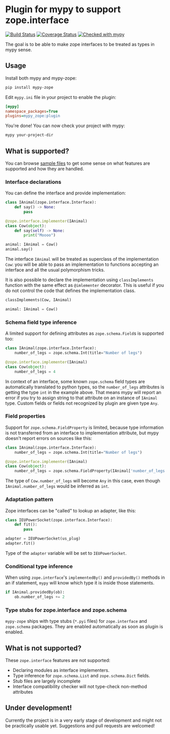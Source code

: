 # Plugin for mypy to support zope.interface

[![Build Status](https://travis-ci.org/Shoobx/mypy-zope.svg?branch=master)](https://travis-ci.org/Shoobx/mypy-zope)
[![Coverage Status](https://coveralls.io/repos/github/Shoobx/mypy-zope/badge.svg)](https://coveralls.io/github/Shoobx/mypy-zope)
[![Checked with mypy](http://www.mypy-lang.org/static/mypy_badge.svg)](http://mypy-lang.org/)

The goal is to be able to make zope interfaces to be treated as types in mypy
sense.

## Usage

Install both mypy and mypy-zope:
```sh
pip install mypy-zope
```

Edit `mypy.ini` file in your project to enable the plugin:

```ini
[mypy]
namespace_packages=True
plugins=mypy_zope:plugin
```

You're done! You can now check your project with mypy:

```sh
mypy your-project-dir
```

## What is supported?

You can browse
[sample files](https://github.com/Shoobx/mypy-zope/tree/master/tests/samples)
to get some sense on what features are supported and how they are handled.

### Interface declarations

You can define the interface and provide implementation:

```python
class IAnimal(zope.interface.Interface):
    def say() -> None:
        pass

@zope.interface.implementer(IAnimal)
class Cow(object):
    def say(self) -> None:
        print("Moooo")

animal: IAnimal = Cow()
animal.say()
```

The interface `IAnimal` will be treated as superclass of the implementation
`Cow`: you will be able to pass an implementation to functions accepting an
interface and all the usual polymorphism tricks.

It is also possible to declare the implementation using `classImplements`
function  with the same effect as `@imlementer` decorator. This is useful if
you do not control the code that defines the implementation class.

```python
classImplements(Cow, IAnimal)

animal: IAnimal = Cow()
```

### Schema field type inference
A limited support for defining attributes as `zope.schema.Field`s is supported too:

```python
class IAnimal(zope.interface.Interface):
    number_of_legs = zope.schema.Int(title="Number of legs")

@zope.interface.implementer(IAnimal)
class Cow(object):
    number_of_legs = 4
```

In context of an interface, some known `zope.schema` field types are
automatically translated to python types, so the `number_of_legs` attributes is
getting the type `int` in the example above. That means mypy will report an
error if you try to assign string to that attribute on an instance of `IAnimal`
type. Custom fields or fields not recognized by plugin are given type `Any`.

### Field properties

Support for `zope.schema.FieldProperty` is limited, because type information is
not transferred from an interface to implementation attribute, but mypy doesn't
report errors on sources like this:

```python
class IAnimal(zope.interface.Interface):
    number_of_legs = zope.schema.Int(title="Number of legs")

@zope.interface.implementer(IAnimal)
class Cow(object):
    number_of_legs = zope.schema.FieldProperty(IAnimal['number_of_legs'])
```

The type of `Cow.number_of_legs` will become `Any` in this case, even though
`IAnimal.number_of_legs` would be inferred as `int`.

### Adaptation pattern

Zope interfaces can be "called" to lookup an adapter, like this:

```python
class IEUPowerSocket(zope.interface.Interface):
    def fit():
        pass

adapter = IEUPowerSocket(us_plug)
adapter.fit()
```

Type of the `adapter` variable will be set to `IEUPowerSocket`.

### Conditional type inference

When using `zope.interface`'s `implementedBy()` and `providedBy()` methods
in an if statement, `mypy` will know which type it is inside those statements.

```python
if IAnimal.providedBy(ob):
    ob.number_of_legs += 2

```

### Type stubs for zope.interface and zope.schema

`mypy-zope` ships with type stubs (`*.pyi` files) for `zope.interface` and
`zope.schema` packages. They are enabled automatically as soon as plugin is
enabled.


## What is not supported?

These `zope.interface` features are not supported:

* Declaring modules as interface implementers.
* Type inference for `zope.schema.List` and `zope.schema.Dict` fields.
* Stub files are largely incomplete
* Interface compatibility checker will not type-check non-method attributes

## Under development!

Currently the project is in a very early stage of development and
might not be practically usable yet. Suggestions and pull requests are
welcomed!

